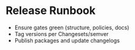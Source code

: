 # Release Runbook

- Ensure gates green (structure, policies, docs)
- Tag versions per Changesets/semver
- Publish packages and update changelogs
